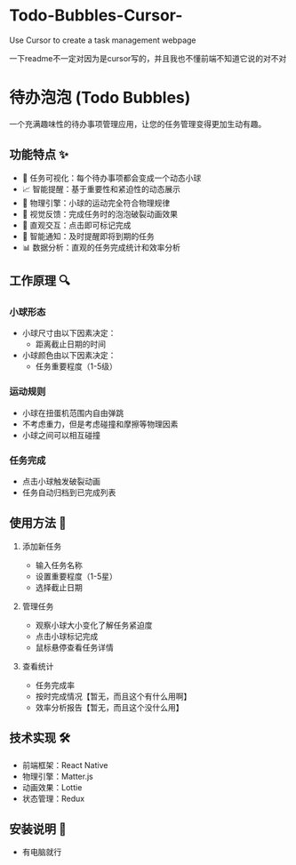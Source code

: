 # Todo-Bubbles-Cursor-
Use Cursor to create a task management webpage

一下readme不一定对因为是cursor写的，并且我也不懂前端不知道它说的对不对

# 待办泡泡 (Todo Bubbles)

一个充满趣味性的待办事项管理应用，让您的任务管理变得更加生动有趣。

## 功能特点 ✨

- 🔄 任务可视化：每个待办事项都会变成一个动态小球
- 📈 智能提醒：基于重要性和紧迫性的动态展示
- 🎯 物理引擎：小球的运动完全符合物理规律
- 💫 视觉反馈：完成任务时的泡泡破裂动画效果
- 📱 直观交互：点击即可标记完成
- 🔔 智能通知：及时提醒即将到期的任务
- 📊 数据分析：直观的任务完成统计和效率分析

## 工作原理 🔍

### 小球形态
- 小球尺寸由以下因素决定：
  - 距离截止日期的时间
- 小球颜色由以下因素决定：
  - 任务重要程度（1-5级）

### 运动规则
- 小球在扭蛋机范围内自由弹跳
- 不考虑重力，但是考虑碰撞和摩擦等物理因素
- 小球之间可以相互碰撞

### 任务完成
- 点击小球触发破裂动画
- 任务自动归档到已完成列表

## 使用方法 📝

1. 添加新任务
   - 输入任务名称
   - 设置重要程度（1-5星）
   - 选择截止日期
   
2. 管理任务
   - 观察小球大小变化了解任务紧迫度
   - 点击小球标记完成
   - 鼠标悬停查看任务详情
   
3. 查看统计
   - 任务完成率
   - 按时完成情况【暂无，而且这个有什么用啊】
   - 效率分析报告【暂无，而且这个没什么用】

## 技术实现 🛠

- 前端框架：React Native
- 物理引擎：Matter.js
- 动画效果：Lottie
- 状态管理：Redux

## 安装说明 📲
- 有电脑就行
